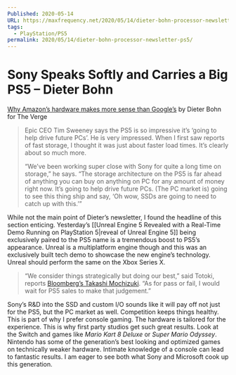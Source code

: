 ```yaml
---
Published: 2020-05-14
URL: https://maxfrequency.net/2020/05/14/dieter-bohn-processor-newsletter-ps5/
tags:
  - PlayStation/PS5
permalink: 2020/05/14/dieter-bohn-processor-newsletter-ps5/
---
```

# Sony Speaks Softly and Carries a Big PS5 – Dieter Bohn

[Why Amazon’s hardware makes more sense than Google’s](https://www.theverge.com/2020/5/14/21258285/amazon-google-hardware-strategy-tablets-android-pixel-angst-drama) by Dieter Bohn for The Verge

> Epic CEO Tim Sweeney says the PS5 is so impressive it’s ‘going to help drive future PCs’. He is very impressed. When I first saw reports of fast storage, I thought it was just about faster load times. It’s clearly about so much more.
>
> “We’ve been working super close with Sony for quite a long time on storage,” he says. “The storage architecture on the PS5 is far ahead of anything you can buy on anything on PC for any amount of money right now. It’s going to help drive future PCs. (The PC market is) going to see this thing ship and say, ‘Oh wow, SSDs are going to need to catch up with this.’”

While not the main point of Dieter’s newsletter, I found the headline of this section enticing. Yesterday’s [[Unreal Engine 5 Revealed with a Real-Time Demo Running on PlayStation 5|reveal of Unreal Engine 5]] being exclusively paired to the PS5 name is a tremendous boost to PS5’s appearance. Unreal is a multiplatform engine though and this was an exclusively built tech demo to showcase the new engine’s technology. Unreal should perform the same on the Xbox Series X.

> “We consider things strategically but doing our best,” said Totoki, reports [Bloomberg’s Takashi Mochizuki](https://twitter.com/6d6f636869/status/1260497105933787138). “As for pass or fail, I would wait for PS5 sales to make that judgement.”

Sony’s R&D into the SSD and custom I/O sounds like it will pay off not just for the PS5, but the PC market as well. Competition keeps things healthy. This is part of why I prefer console gaming. The hardware is tailored for the experience. This is why first party studios get such great results. Look at the Switch and games like *Mario Kart 8 Deluxe* or *Super Mario Odyssey*. Nintendo has some of the generation’s best looking and optimized games on technically weaker hardware. Intimate knowledge of a console can lead to fantastic results. I am eager to see both what Sony and Microsoft cook up this generation.